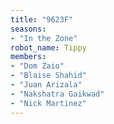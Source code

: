 ```yaml
---
title: "9623F"
seasons:
- "In the Zone"
robot_name: Tippy
members:
- "Dom Zaio"
- "Blaise Shahid"
- "Juan Arizala"
- "Nakshatra Gaikwad"
- "Nick Martinez"
---
```

